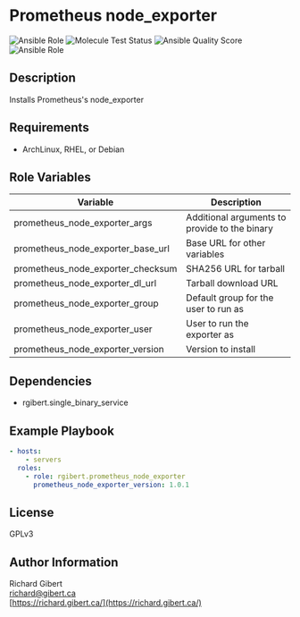 # Prometheus node_exporter

![Ansible Role](https://img.shields.io/ansible/role/44232?style=flat-square)
![Molecule Test Status](https://img.shields.io/travis/rgibert/ansible-role-prometheus-node-exporter?label=molecule&style=flat-square)
![Ansible Quality Score](https://img.shields.io/ansible/quality/44232?style=flat-square)
![Ansible Role](https://img.shields.io/ansible/role/d/44232?label=downloads&style=flat-square)

## Description

Installs Prometheus's node_exporter

## Requirements

- ArchLinux, RHEL, or Debian

## Role Variables

| Variable | Description |
|----------|-------------|
| prometheus_node_exporter_args | Additional arguments to provide to the binary |
| prometheus_node_exporter_base_url | Base URL for other variables |
| prometheus_node_exporter_checksum | SHA256 URL for tarball |
| prometheus_node_exporter_dl_url | Tarball download URL |
| prometheus_node_exporter_group | Default group for the user to run as |
| prometheus_node_exporter_user | User to run the exporter as |
| prometheus_node_exporter_version | Version to install |

## Dependencies

- rgibert.single_binary_service

## Example Playbook

```yaml
- hosts:
    - servers
  roles:
    - role: rgibert.prometheus_node_exporter
      prometheus_node_exporter_version: 1.0.1
```

## License

GPLv3

## Author Information

Richard Gibert  
[richard@gibert.ca](mailto:richard@gibert.ca)  
[https://richard.gibert.ca/](https://richard.gibert.ca/)
